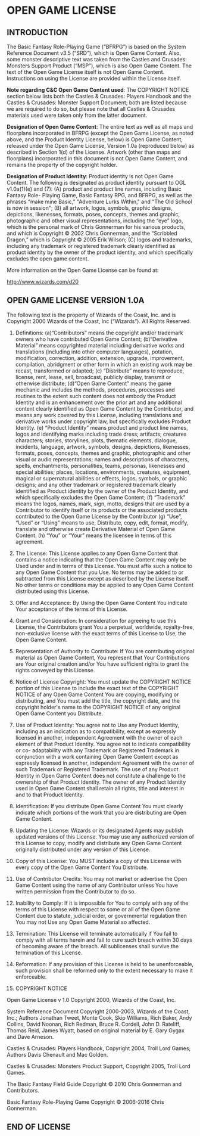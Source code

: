 # OPEN GAME LICENSE

## INTRODUCTION
The Basic Fantasy Role-Playing Game (“BFRPG”) is based on the System Reference Document v3.5 (“SRD”), which is Open Game Content. Also, some monster descriptive text was taken from the Castles and Crusades: Monsters Support Product (“MSP”), which is also Open Game Content. The text of the Open Game License itself is not Open Game Content. Instructions on using the License are provided within the License itself.

**Note regarding C&C Open Game Content used**: The COPYRIGHT NOTICE section below lists both the Castles & Crusades: Players Handbook and the Castles & Crusades: Monster Support Document; both are listed because we are required to do so, but please note that all Castles & Crusades materials used were taken only from the latter document.

**Designation of Open Game Content**: The entire text as well as all maps and floorplans incorporated in BFRPG (except the Open Game License, as noted above, and the Product Identity License, below) is Open Game Content, released under the Open Game License, Version 1.0a (reproduced below) as described in Section 1(d) of the License. Artwork (other than maps and floorplans) incorporated in this document is not Open Game Content, and remains the property of the copyright holder.

**Designation of Product Identity**: Product identity is not Open Game Content. The following is designated as product identity pursuant to OGL v1.0a(1)(e) and (7): (A) product and product line names, including Basic Fantasy Role- Playing Game, Basic Fantasy RPG, and BFRPG, as well as the phrases “make mine Basic,” "Adventure Lurks Within," and "The Old School is now in session"; (B) all artwork, logos, symbols, graphic designs, depictions, likenesses, formats, poses, concepts, themes and graphic, photographic and other visual representations, including the “eye” logo, which is the personal mark of Chris Gonnerman for his various products, and which is Copyright © 2002 Chris Gonnerman, and the “Scribbled Dragon,” which is Copyright © 2005 Erik Wilson; (C) logos and trademarks, including any trademark or registered trademark clearly identified as product identity by the owner of the product identity, and which specifically excludes the open game content.

More information on the Open Game License can be found at:

http://www.wizards.com/d20

## OPEN GAME LICENSE VERSION 1.0A

The following text is the property of Wizards of the Coast, Inc. and is Copyright 2000 Wizards of the Coast, Inc (“Wizards”). All Rights Reserved.

1. Definitions: (a)“Contributors” means the copyright and/or trademark owners who have contributed Open Game Content; (b)“Derivative Material” means copyrighted material including derivative works and translations (including into other computer languages), potation, modification, correction, addition, extension, upgrade,
improvement, compilation, abridgment or other form in which an existing work may be recast, transformed or adapted; (c) “Distribute” means to reproduce, license, rent, lease, sell, broadcast, publicly display, transmit or otherwise distribute; (d)“Open Game Content” means the game mechanic and includes the methods, procedures, processes and routines to the extent such content does not embody the Product Identity and is an enhancement over the prior art and any additional content clearly identified as Open Game Content by the Contributor, and means any work covered by this License, including translations and derivative works under copyright law, but specifically excludes Product Identity. (e) “Product Identity” means product and product line names, logos and identifying marks including trade dress; artifacts; creatures characters; stories, storylines, plots, thematic elements, dialogue, incidents, language, artwork, symbols, designs, depictions, likenesses, formats, poses, concepts, themes and graphic, photographic and other visual or audio representations; names and descriptions of characters, spells, enchantments, personalities, teams, personas, likenesses and special abilities; places, locations, environments, creatures, equipment, magical or supernatural abilities or effects, logos, symbols, or graphic designs; and any other trademark or registered trademark clearly identified as Product identity by the owner of the Product Identity, and which specifically excludes the Open Game Content; (f) “Trademark” means the logos, names, mark, sign, motto, designs that are used by a Contributor to identify itself or its products or the associated products contributed to the Open Game License by the Contributor (g) “Use”, “Used” or “Using” means to use, Distribute, copy, edit, format, modify, translate and otherwise create Derivative Material of Open Game Content. (h) “You” or “Your” means the licensee in terms of this agreement.

2. The License: This License applies to any Open Game Content that contains a notice indicating that the Open Game Content may only be Used under and in terms of this License. You must affix such a notice to any Open Game Content that you Use. No terms may be added to or subtracted from this License except as described by the License itself. No other terms or conditions may be applied to any Open Game Content distributed using this License.

3. Offer and Acceptance: By Using the Open Game Content You indicate Your acceptance of the terms of this License.

4. Grant and Consideration: In consideration for agreeing to use this License, the Contributors grant You a perpetual, worldwide, royalty-free, non-exclusive license with the exact terms of this License to Use, the Open Game Content.

5. Representation of Authority to Contribute: If You are contributing original material as Open Game Content, You represent that Your Contributions are Your original creation and/or You have sufficient rights to grant the rights conveyed by this License.

6. Notice of License Copyright: You must update the COPYRIGHT NOTICE portion of this License to include the exact text of the COPYRIGHT NOTICE of any Open Game Content You are copying, modifying or distributing, and You must add the title, the copyright date, and the copyright holder's name to the COPYRIGHT NOTICE of any original Open Game Content you Distribute.

7. Use of Product Identity: You agree not to Use any Product Identity, including as an indication as to compatibility, except as expressly licensed in another, independent Agreement with the owner of each element of that Product Identity. You agree not to indicate compatibility or co- adaptability with any Trademark or Registered Trademark in conjunction with a work containing Open Game Content except as expressly licensed in another, independent Agreement with the owner of such Trademark or Registered Trademark. The use of any Product Identity in Open Game Content does not constitute a challenge to the ownership of that Product Identity. The owner of any Product Identity used in Open Game Content shall retain all rights, title and interest in and to that Product Identity.

8. Identification: If you distribute Open Game Content You must clearly indicate which portions of the work that you are distributing are Open Game Content.

9. Updating the License: Wizards or its designated Agents may publish updated versions of this License. You may use any authorized version of this License to copy, modify and distribute any Open Game Content originally distributed under any version of this License.

10. Copy of this License: You MUST include a copy of this License with every copy of the Open Game Content You Distribute.

11. Use of Contributor Credits: You may not market or advertise the Open Game Content using the name of any Contributor unless You have written permission from the Contributor to do so.

12. Inability to Comply: If it is impossible for You to comply with any of the terms of this License with respect to some or all of the Open Game Content due to statute, judicial order, or governmental regulation then You may not Use any Open Game Material so affected.

13. Termination: This License will terminate automatically if You fail to comply with all terms herein and fail to cure such breach within 30 days of becoming aware of the breach. All sublicenses shall survive the termination of this License.

14. Reformation: If any provision of this License is held to be unenforceable, such provision shall be reformed only to the extent necessary to make it enforceable.

15. COPYRIGHT NOTICE

Open Game License v 1.0 Copyright 2000, Wizards of the Coast, Inc.

System Reference Document Copyright 2000-2003, Wizards of the Coast, Inc.; Authors Jonathan Tweet, Monte Cook, Skip Williams, Rich Baker, Andy Collins, David Noonan, Rich Redman, Bruce R. Cordell, John D. Rateliff, Thomas Reid, James Wyatt, based on original material by E. Gary Gygax and Dave Arneson.

Castles & Crusades: Players Handbook, Copyright 2004, Troll Lord Games; Authors Davis Chenault and Mac Golden.

Castles & Crusades: Monsters Product Support, Copyright 2005, Troll Lord Games.

The Basic Fantasy Field Guide Copyright © 2010 Chris Gonnerman and Contributors.

Basic Fantasy Role-Playing Game Copyright © 2006-2016 Chris Gonnerman.

## END OF LICENSE
